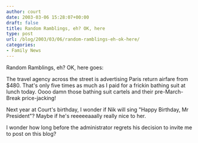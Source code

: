 ```yaml
---
author: court
date: 2003-03-06 15:28:07+00:00
draft: false
title: Random Ramblings, eh? OK, here
type: post
url: /blog/2003/03/06/random-ramblings-eh-ok-here/
categories:
- Family News
---
```


Random Ramblings, eh? OK, here goes:

The travel agency across the street is advertising Paris return airfare from $480. That's only five times as much as I paid for a frickin bathing suit at lunch today. Oooo damn those bathing suit cartels and their pre-March-Break price-jacking!

Next year at Court's birthday, I wonder if Nik will sing "Happy Birthday, Mr President"? Maybe if he's reeeeeaaally really nice to her.

I wonder how long before the administrator regrets his decision to invite me to post on this blog?
